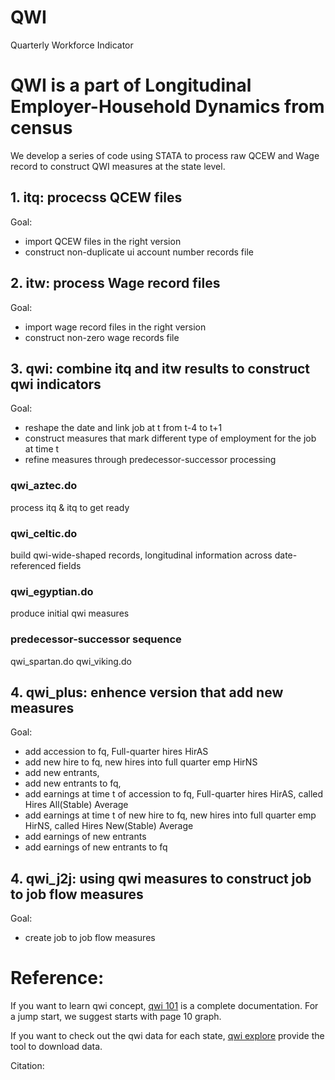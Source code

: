 # QWI
Quarterly Workforce Indicator

# QWI is a part of Longitudinal Employer-Household Dynamics from census

We develop a series of code using STATA to process raw QCEW and Wage record to construct QWI measures at the state level. 

## 1. itq: procecss QCEW files

Goal: 
- import QCEW files in the right version 
- construct non-duplicate ui account number records file 

## 2. itw: process Wage record files

Goal:
- import wage record files in the right version 
- construct non-zero wage records file 

## 3. qwi: combine itq and itw results to construct qwi indicators

Goal: 
- reshape the date and link job at t from t-4 to t+1
- construct measures that mark different type of employment for the job at time t
- refine measures through predecessor-successor processing

### qwi_aztec.do
process itq & itq to get ready
### qwi_celtic.do
build qwi-wide-shaped records, longitudinal information across date-referenced fields
### qwi_egyptian.do
produce initial qwi measures
### predecessor-successor sequence
qwi_spartan.do 
qwi_viking.do

## 4. qwi_plus: enhence version that add new measures

Goal:
- add accession to fq, Full-quarter hires HirAS 
- add new hire to fq, new hires into full quarter emp HirNS
- add new entrants, 
- add new entrants to fq, 
- add earnings at time t of accession to fq, Full-quarter hires HirAS, called Hires All(Stable) Average
- add earnings at time t of new hire to fq, new hires into full quarter emp HirNS, called Hires New(Stable) Average
- add earnings of new entrants
- add earnings of new entrants to fq

## 4. qwi_j2j: using qwi measures to construct job to job flow measures

Goal: 
- create job to job flow measures

# Reference:

If you want to learn qwi concept, [qwi 101](https://lehd.ces.census.gov/doc/QWI_101.pdf) is a complete documentation. 
For a jump start, we suggest starts with page 10 graph. 

If you want to check out the qwi data for each state, [qwi explore](https://qwiexplorer.ces.census.gov/static/explore.html#x=0&g=0) provide the tool to download data. 

Citation:
